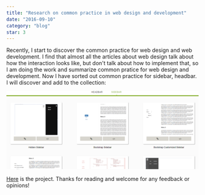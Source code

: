 ```yaml
---
title: "Research on common practice in web design and development"
date: "2016-09-10"
category: "blog"
star: 3
---
```


Recently, I start to discover the common practice for web design and web development. I find that almost all the articles about web design talk about how the interaction looks like, but don't talk about how to implement that, so I am doing the work and summarize common pratice for web design and development. Now I have sorted out common practice for sidebar, headbar. I will discover and add to the collection:

![](images/practice/1.png)

[Here](https://albertwhite.github.io/common-practice-for-headbar-and-sidebar/) is the project.
Thanks for reading and welcome for any feedback or opinions!
